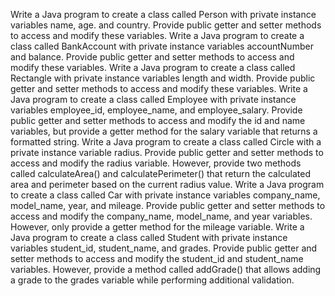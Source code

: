 Write a Java program to create a class called Person with private instance variables name, age. and country. Provide public getter and setter methods to access and modify these variables.
Write a Java program to create a class called BankAccount with private instance variables accountNumber and balance. Provide public getter and setter methods to access and modify these variables.
Write a Java program to create a class called Rectangle with private instance variables length and width. Provide public getter and setter methods to access and modify these variables.
Write a Java program to create a class called Employee with private instance variables employee_id, employee_name, and employee_salary. Provide public getter and setter methods to access and modify the id and name variables, but provide a getter method for the salary variable that returns a formatted string.
Write a Java program to create a class called Circle with a private instance variable radius. Provide public getter and setter methods to access and modify the radius variable. However, provide two methods called calculateArea() and calculatePerimeter() that return the calculated area and perimeter based on the current radius value.
Write a Java program to create a class called Car with private instance variables company_name, model_name, year, and mileage. Provide public getter and setter methods to access and modify the company_name, model_name, and year variables. However, only provide a getter method for the mileage variable.
Write a Java program to create a class called Student with private instance variables student_id, student_name, and grades. Provide public getter and setter methods to access and modify the student_id and student_name variables. However, provide a method called addGrade() that allows adding a grade to the grades variable while performing additional validation.